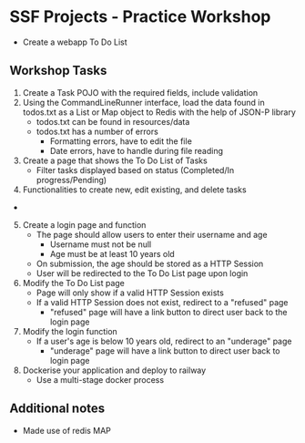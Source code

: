 # SSF Projects - Practice Workshop
- Create a webapp To Do List

## Workshop Tasks
1. Create a Task POJO with the required fields, include validation
2. Using the CommandLineRunner interface, load the data found in todos.txt as a List or Map object to Redis with the help of JSON-P library
   - todos.txt can be found in resources/data
   - todos.txt has a number of errors
     - Formatting errors, have to edit the file
     - Date errors, have to handle during file reading
3. Create a page that shows the To Do List of Tasks
   - Filter tasks displayed based on status (Completed/In progress/Pending)
4. Functionalities to create new, edit existing, and delete tasks
-
5. Create a login page and function
   - The page should allow users to enter their username and age
     - Username must not be null
     - Age must be at least 10 years old
   - On submission, the age should be stored as a HTTP Session
   - User will be redirected to the To Do List page upon login
6. Modify the To Do List page
   - Page will only show if a valid HTTP Session exists
   - If a valid HTTP Session does not exist, redirect to a "refused" page
     - "refused" page will have a link button to direct user back to the login page
7. Modify the login function
   - If a user's age is below 10 years old, redirect to an "underage" page
     - "underage" page will have a link button to direct user back to login page
8. Dockerise your application and deploy to railway
   - Use a multi-stage docker process

## Additional notes
- Made use of redis MAP
